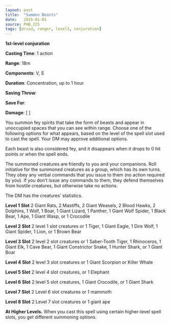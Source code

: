 ```yaml
---
layout: post
title:  "Summon Beasts"
date:   2015-01-01
source: PHB.225
tags: [druid, ranger, level3, conjuration]
---
```


**1st-level conjuration**

**Casting Time**: 1 action

**Range**: 18m

**Components**: V, S

**Duration**: Concentration, up to 1 hour

**Saving Throw**:

**Save For**:

**Damage**: [ ]

You summon fey spirits that take the form of beasts and appear in unoccupied spaces that you can see within range. Choose one of the following options for what appears, based on the level of the spell slot used to cast the spell. Your DM may approve additional options.

Each beast is also considered fey, and it disappears when it drops to 0 hit points or when the spell ends.

The summoned creatures are friendly to you and your companions. Roll initiative for the summoned creatures as a group, which has its own turns. They obey any verbal commands that you issue to them (no action required by you). If you don’t issue any commands to them, they defend themselves from hostile creatures, but otherwise take no actions.

The DM has the creatures’ statistics.

**Level 1 Slot** 2 Giant Rats, 2 Mastiffs, 2 Giant Weasels, 2 Blood Hawks, 2 Dolphins, 1 Wolf, 1 Boar, 1 Giant Lizard, 1 Panther, 1 Giant Wolf Spider, 1 Black Bear, 1 Ape, 1 Giant Wasp, or 1 Crocodile

**Level 2 Slot** 2 level 1 slot creatures or 1 Tiger, 1 Giant Eagle, 1 Dire Wolf, 1 Giant Spider, 1 Lion, or 1 Brown Bear

**Level 3 Slot** 2 level 2 slot creatures or 1 Saber-Tooth Tiger, 1 Rhinoceros, 1 Giant Elk, 1 Cave Bear, 1 Giant Constrictor Snake, 1 Hunter Shark, or 1 Giant Boar

**Level 4 Slot** 2 level 3 slot creatures or 1 Giant Scorpion or Killer Whale

**Level 5 Slot** 2 level 4 slot creatures, or 1 Elephant

**Level 6 Slot** 2 level 5 slot creatures, 1 Giant Crocodile, or 1 Giant Shark

**Level 7 Slot** 2 Level 6 slot creatures or 1 mammoth

**Level 8 Slot** 2 Level 7 slot creatures or 1 giant ape

**At Higher Levels.** When you cast this spell using certain higher-level spell slots, you get different summoning options.
